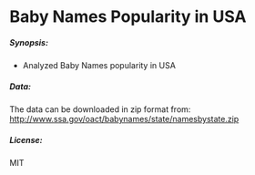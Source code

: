 # Baby Names Popularity in USA

##### Synopsis:
 
- Analyzed Baby Names popularity in USA

##### Data:
The data can be downloaded in zip format from: http://www.ssa.gov/oact/babynames/state/namesbystate.zip

##### License:
MIT

